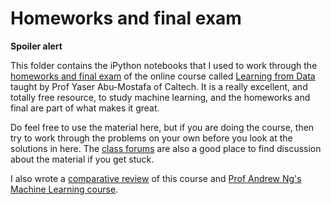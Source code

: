 # Homeworks and final exam

**Spoiler alert**

This folder contains the iPython notebooks that I used to work through the [homeworks and final exam](http://work.caltech.edu/homeworks.html) of the online course called [Learning from Data](http://work.caltech.edu/telecourse.html) taught by Prof Yaser Abu-Mostafa of Caltech. It is a really excellent, and totally free resource, to study machine learning, and the homeworks and final are part of what makes it great.

Do feel free to use the material here, but if you are doing the course, then try to work through the problems on your own before you look at the solutions in here. The [class forums](http://book.caltech.edu/bookforum/forumdisplay.php?f=129) are also a good place to find discussion about the material if you get stuck.

I also wrote a [comparative review](https://medium.com/@ishakaursomani) of this course and [Prof Andrew Ng's Machine Learning course](https://www.coursera.org/learn/machine-learning).

